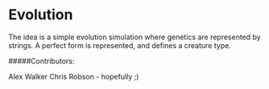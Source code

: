Evolution
=========

The idea is a simple evolution simulation where genetics are represented by strings. A perfect form is represented, 
and defines a creature type.




#####Contributors:


Alex Walker
Chris Robson - hopefully ;)

